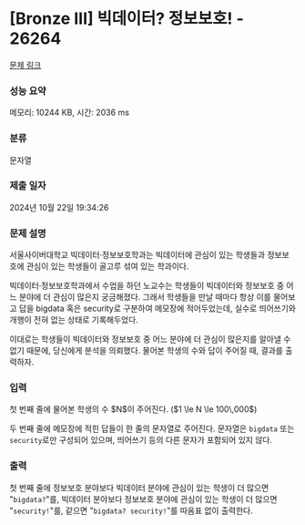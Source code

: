 # [Bronze III] 빅데이터? 정보보호! - 26264 

[문제 링크](https://www.acmicpc.net/problem/26264) 

### 성능 요약

메모리: 10244 KB, 시간: 2036 ms

### 분류

문자열

### 제출 일자

2024년 10월 22일 19:34:26

### 문제 설명

<p>서울사이버대학교 빅데이터·정보보호학과는 빅데이터에 관심이 있는 학생들과 정보보호에 관심이 있는 학생들이 골고루 섞여 있는 학과이다.</p>

<p>빅데이터·정보보호학과에서 수업을 하던 노교수는 학생들이 빅데이터와 정보보호 중 어느 분야에 더 관심이 많은지 궁금해졌다. 그래서 학생들을 만날 때마다 항상 이를 물어보고 답을 bigdata 혹은 security로 구분하여 메모장에 적어두었는데, 실수로 띄어쓰기와 개행이 전혀 없는 상태로 기록해두었다.</p>

<p>이대로는 학생들이 빅데이터와 정보보호 중 어느 분야에 더 관심이 많은지를 알아낼 수 없기 때문에, 당신에게 분석을 의뢰했다. 물어본 학생의 수와 답이 주어질 때, 결과를 출력하자.</p>

### 입력 

 <p>첫 번째 줄에 물어본 학생의 수 $N$이 주어진다. ($1 \le N \le 100\,000$)</p>

<p>두 번째 줄에 메모장에 적힌 답들이 한 줄의 문자열로 주어진다. 문자열은 <code>bigdata</code> 또는 <code>security</code>로만 구성되어 있으며, 띄어쓰기 등의 다른 문자가 포함되어 있지 않다.</p>

### 출력 

 <p>첫 번째 줄에 정보보호 분야보다 빅데이터 분야에 관심이 있는 학생이 더 많으면 "<code>bigdata?</code>"를, 빅데이터 분야보다 정보보호 분야에 관심이 있는 학생이 더 많으면 "<code>security!</code>"를, 같으면 "<code>bigdata? security!</code>"를 따옴표 없이 출력한다.</p>

